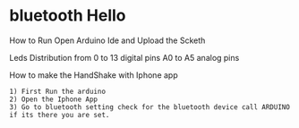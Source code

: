 # bluetooth Hello


How to Run
 Open Arduino Ide and Upload the Scketh
 
 
 Leds Distribution
   from 0 to 13 digital pins
   A0 to A5 analog pins  
   

 How to make the HandShake with Iphone app

 	1) First Run the arduino
 	2) Open the Iphone App
 	3) Go to bluetooth setting check for the bluetooth device call ARDUINO if its there you are set.

